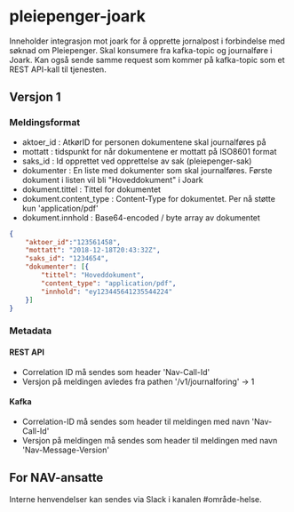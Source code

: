 # pleiepenger-joark

Inneholder integrasjon mot joark for å opprette jornalpost i forbindelse med søknad om Pleiepenger.
Skal konsumere fra kafka-topic og journalføre i Joark.
Kan også sende samme request som kommer på kafka-topic som et REST API-kall til tjenesten.

## Versjon 1
### Meldingsformat
- aktoer_id : AtkørID for personen dokumentene skal journalføres på
- mottatt : tidspunkt for når dokumentene er mottatt på ISO8601 format
- saks_id : Id opprettet ved opprettelse av sak (pleiepenger-sak)
- dokumenter : En liste med dokumenter som skal journalføres. Første dokument i listen vil bli "Hoveddokument" i Joark
- dokument.tittel : Tittel for dokumentet
- dokument.content_type : Content-Type for dokumentet. Per nå støtte kun 'application/pdf'
- dokument.innhold : Base64-encoded / byte array av dokumentet

```json
{
	"aktoer_id":"123561458",
	"mottatt": "2018-12-18T20:43:32Z",
	"saks_id": "1234654",
	"dokumenter": [{
		"tittel": "Hoveddokument",
		"content_type": "application/pdf",
		"innhold": "ey123445641235544224"
	}]
}
```

### Metadata
#### REST API
- Correlation ID må sendes som header 'Nav-Call-Id'
- Versjon på meldingen avledes fra pathen '/v1/journalforing' -> 1

#### Kafka
- Correlation-ID må sendes som header til meldingen med navn 'Nav-Call-Id'
- Versjon på meldingen må sendes som header til meldingen med navn 'Nav-Message-Version'

## For NAV-ansatte

Interne henvendelser kan sendes via Slack i kanalen #område-helse.
